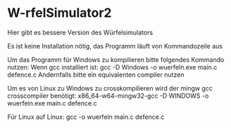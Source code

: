 # W-rfelSimulator2
Hier gibt es bessere Version des Würfelsimulators

Es ist keine Installation nötig, das Programm läuft von Kommandozeile aus

Um das Programm für Windows zu kompilieren bitte folgendes Kommando nutzen:
Wenn gcc installiert ist:
gcc -D Windows -o wuerfeln.exe main.c defence.c
Andernfalls bitte ein equivalenten compiler nutzen


Um es von Linux zu Windows zu crosskompilieren wird der mingw gcc crosscompiler benötigt:
x86_64-w64-mingw32-gcc -D WINDOWS -o wuerfeln.exe main.c defence.c

Für Linux auf Linux:
gcc -o wuerfeln main.c defence.c

